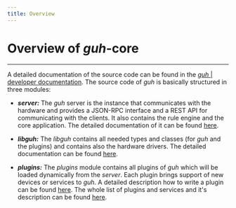 ```yaml
---
title: Overview
---
```


# Overview of *guh*-core
--------------------------------------------
A detailed documentation of the source code can be found in the [*guh* | developer documentation](http://dev.guh.guru/). The source code of *guh* is basically structured in three modules:

* ***server:*** The *guh* server is the instance that communicates with the hardware and provides a JSON-RPC interface and a REST API for communicating with the clients. It also contains the rule engine and the core application. The detailed documentation of it can be found [here](http://dev.guh.guru/server-module.html).


* ***libguh:*** The *libguh* contains all needed types and classes (for *guh* and the plugins) and contains also the hardware drivers. The detailed documentation can be found [here](http://dev.guh.guru/libguh-module.html).


* ***plugins:*** The *plugins* module contains all plugins of *guh* which will be loaded dynamically from the *server*. Each plugin brings support of new devices or services to *guh*. A detailed description how to write a plugin can be found [here](http://dev.guh.guru/write-plugins.html). The whole list of plugins and services and it's description can be found [here](http://dev.guh.guru/plugins.html).